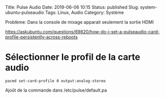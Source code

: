 Title: Pulse Audio
Date: 2019-06-06 10:15
Status: published
Slug: system-ubuntu-pulseaudio
Tags: Linux, Audio
Category: Système

Problème: Dans la console de mixage apparait seulement la sortie HDMI

<https://askubuntu.com/questions/69820/how-do-i-set-a-pulseaudio-card-profile-persistently-across-reboots>

# Sélectionner le profil de la carte audio

    pacmd set-card-profile 0 output:analog-stereo
    
Ajoût de la commande dans /etc/pulse/default.pa
